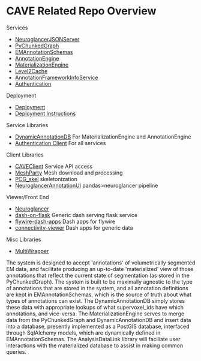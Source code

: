 # CAVE Related Repo Overview

Services
- [NeuroglancerJSONServer](https://github.com/seung-lab/NeuroglancerJsonServer)
- [PyChunkedGraph](https://github.com/seung-lab/pychunkedgraph/)
- [EMAnnotationSchemas](https://github.com/seung-lab/emannotationschemas/)
- [AnnotationEngine](https://github.com/seung-lab/annotationengine/)
- [MaterializationEngine](https://github.com/seung-lab/materializationengine/)
- [Level2Cache](https://github.com/seung-lab/PCGL2cache)
- [AnnotationFrameworkInfoService](https://github.com/seung-lab/AnnotationFrameworkInfoService)
- [Authentication](https://github.com/seung-lab/neuroglancer-auth)
  
Deployment
- [Deployment](https://github.com/seung-lab/CAVEDeployment)
- [Deployment Instructions](https://docs.google.com/document/d/1C110QZEWdE4NnAIR7HLStKhff3d4Ha60VJ_W09akj3c/edit)

Service Libraries
- [DynamicAnnotationDB](https://github.com/seung-lab/dynamicannotationdb/) For MaterializationEngine and AnnotationEngine
- [Authentication Client](https://github.com/seung-lab/middle_auth_client) For all services

Client Libraries
- [CAVEClient](https://github.com/seung-lab/CAVEClient) Service API access
- [MeshParty](https://github.com/sdorkenw/MeshParty) Mesh download and processing
- [PCG_skel](https://github.com/AllenInstitute/pcg_skel) skeletonization
- [NeuroglancerAnnotationUI](https://github.com/seung-lab/NeuroglancerAnnotationUI) pandas>neuroglancer pipeline

Viewer/Front End
- [Neuroglancer](https://github.com/seung-lab/neuroglancer/)
- [dash-on-flask](https://github.com/fcollman/dash-on-flask/) Generic dash serving flask service
- [flywire-dash-apps](https://github.com/seung-lab/FlyWireDashApps.git) Dash apps for flywire
- [connectivity-viewer](https://github.com/ceesem/dash-connectivity-viewer) Dash apps for generic data

Misc Libraries
- [MultiWrapper](https://github.com/sdorkenw/MultiWrapper)


[system_overview]: https://github.com/seung-lab/AnnotationPipelineOverview/blob/master/systemoverview.png "System Overview"

The system is designed to accept 'annotations' of volumetrically segmented EM data, and facilitate producing an up-to-date 'materialized' view of those annotations that reflect the current state of segmentation (as stored in the PyChunkedGraph).  The system is built to be maximally agnostic to the type of annotations that are stored in the system, and all annotation definitions are kept in EMAnnotationSchemas, which is the source of truth about what types of annotations can exist.  The DynamicAnnotationDB simply stores these data with appropriate lookups of what supervoxel_ids have which annotations, and vice-versa. The MaterializationEngine serves to merge data from the PyChunkedGraph and DynamicAnnotationDB and insert data into a database, presently implemented as a PostGIS database, interfaced through SqlAlchemy models, which are dynamically defined in EMAnnotationSchemas.  The AnalysisDataLink library will faciliate user interactions with the materialized database to assist in making common queries. 
